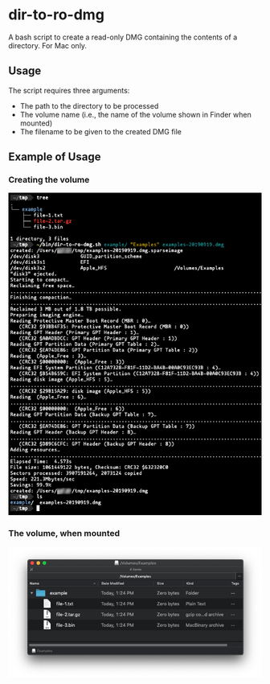 # dir-to-ro-dmg

A bash script to create a read-only DMG containing the contents of a directory. For Mac only.

## Usage

The script requires three arguments:

 - The path to the directory to be processed
 - The volume name (i.e., the name of the volume shown in Finder when mounted)
 - The filename to be given to the created DMG file

## Example of Usage

### Creating the volume

![screenshot](images/run-example.png)

### The volume, when mounted

![screenshot](images/mounted-volume.png)
